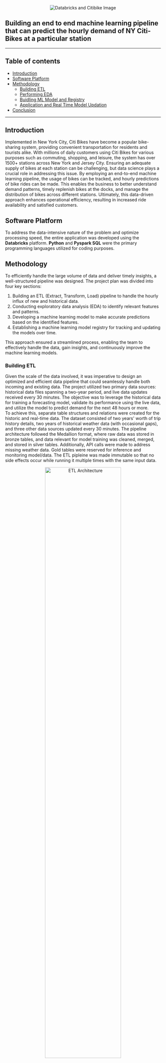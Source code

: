 <div align="center">
<img src="https://raw.githubusercontent.com/skswar/NYCitibike_Demand_Prediction_ML_Pipeline/master/img/logo_main.png" alt="Databricks and Citibike Image"/>
</div>

## Building an end to end machine learning pipeline that can predict the hourly demand of NY Citi-Bikes at a particular station

<hr>

## Table of contents

* [Introduction](#introduction)
* [Software Platform](#software-platform)
* [Methodology](#methodology)
  * [Building ETL](#building-etl)
  * [Performing EDA](#performing-eda)
  * [Buidling ML Model and Registry](#buidling-ml-model-and-registry)
  * [Application and Real Time Model Updation](#application-and-real-time-model-updation)
* [Conclusion](#conclusion)
  

<hr>

## Introduction
Implemented in New York City, Citi Bikes have become a popular bike-sharing system, providing convenient transportation for residents and tourists alike. With millions of daily customers using Citi Bikes for various purposes such as commuting, shopping, and leisure, the system has over 1500+ stations across New York and Jersey City. Ensuring an adequate supply of bikes at each station can be challenging, but data science plays a crucial role in addressing this issue. By employing an end-to-end machine learning pipeline, the usage of bikes can be tracked, and hourly predictions of bike rides can be made. This enables the business to better understand demand patterns, timely replenish bikes at the docks, and manage the distribution of bikes across different stations. Ultimately, this data-driven approach enhances operational efficiency, resulting in increased ride availability and satisfied customers.

## Software Platform
To address the data-intensive nature of the problem and optimize processing speed, the entire application was developed using the **Databricks** platform. **Python** and **Pyspark SQL** were the primary programming languages utilized for coding purposes.

## Methodology
To efficiently handle the large volume of data and deliver timely insights, a well-structured pipeline was designed. The project plan was divided into four key sections:<br>
  1. Building an ETL (Extract, Transform, Load) pipeline to handle the hourly influx of new and historical data.
  2. Conducting exploratory data analysis (EDA) to identify relevant features and patterns.
  3. Developing a machine learning model to make accurate predictions based on the identified features.
  4. Establishing a machine learning model registry for tracking and updating the models over time.

This approach ensured a streamlined process, enabling the team to effectively handle the data, gain insights, and continuously improve the machine learning models.

### Building ETL
Given the scale of the data involved, it was imperative to design an optimized and efficient data pipeline that could seamlessly handle both incoming and existing data. The project utilized two primary data sources: historical data files spanning a two-year period, and live data updates received every 30 minutes. The objective was to leverage the historical data for training a forecasting model, validate its performance using the live data, and utilize the model to predict demand for the next 48 hours or more.<br>
To achieve this, separate table structures and relations were created for the historic and real-time data. The dataset consisted of two years' worth of trip history details, two years of historical weather data (with occasional gaps), and three other data sources updated every 30 minutes. The pipeline architecture followed the Medallion format, where raw data was stored in bronze tables, and data relevant for model training was cleaned, merged, and stored in silver tables. Additionally, API calls were made to address missing weather data. Gold tables were reserved for inference and monitoring model/data. The ETL pipleine was made immutable so that no side effects occur while running it multiple times with the same input data.<br>

<p align="center">
<img src="https://raw.githubusercontent.com/skswar/NYCitibike_Demand_Prediction_ML_Pipeline/master/img/ETL_Arch.png" alt="ETL Architecture" height="70%" width="70%"/></p>

This carefully designed architecture ensured a robust and efficient data pipeline, facilitating the extraction, transformation, and loading of data for analysis and modeling purposes.

**Link to Code**: [ETL File](<[https://github.com/skswar/NYCitibike_Demand_Prediction_ML_Pipeline/blob/master/final_project/01%20etl.py]>)

### Performing EDA
Exploratory data analysis (EDA) played a pivotal role in this study as it provided valuable insights into the usage patterns and operational demand of Citi Bikes. Key findings from the analysis include:

+ Seasonal Variations: Seasonal variations played a crucial role in ride counts. During winter, ride counts decreased due to snowfall and unfavorable weather conditions, whereas ride counts increased during summer and fall.
<p align="center">
<img src="https://raw.githubusercontent.com/skswar/NYCitibike_Demand_Prediction_ML_Pipeline/master/img/yearmonth_1.png" width="400px" height="200px"/>
<img src="https://raw.githubusercontent.com/skswar/NYCitibike_Demand_Prediction_ML_Pipeline/master/img/yearmonth_2.png" width="400px" height="200px"/>
</p>
  
+ Weekend Effect: There was a noticeable decrease in ride counts during weekends, suggesting a shift in user behavior. Factors such as visibility, cloud cover, and rain emerged as significant contributors to this trend.
<p align="center">
<img src="https://raw.githubusercontent.com/skswar/NYCitibike_Demand_Prediction_ML_Pipeline/master/img/weekend-effect.png" width="500" height="200"/>
</p>

+ Hourly Patterns: Ride counts exhibited distinct patterns based on the hour of the day. Increased ride activity was observed during early morning and evening hours, corresponding to office commute times. This finding indicated a substantial user base consisting of daily office goers.
<p align="center">
<img src="https://raw.githubusercontent.com/skswar/NYCitibike_Demand_Prediction_ML_Pipeline/master/img/hourofday-effect.png" width="500" height="200"/>
</p>

+ Holiday Impact: Holidays had a notable impact on ride counts, with a decline observed during these periods. In the are plot below, significant dips in bike usage were observed on specific dates, including Thanksgiving (Nov 25, 2021), Christmas Day (Dec 25, 2021), a snowstorm (Jan 29, 2022), President's Day (Feb 21, 2022), Easter (Apr 17), and Independence Day (Jul 4). These events and holidays contributed to reduced bike activity, indicating the influence of such occasions on Citi Bikes' usage.
<p align="center">
<img src="https://raw.githubusercontent.com/skswar/NYCitibike_Demand_Prediction_ML_Pipeline/master/img/holiday-effect.png" width="400px" height="200px"/>
<img src="https://raw.githubusercontent.com/skswar/NYCitibike_Demand_Prediction_ML_Pipeline/master/img/monthly-effect.png" width="400px" height="200px"/>
</p>

+ Temperature Influence: While not a dominant factor, a significant rise in temperature was found to reduce ride counts. This observation underscores the sensitivity of ridership to changes in weather conditions.
<p align="center">
<img src="https://raw.githubusercontent.com/skswar/NYCitibike_Demand_Prediction_ML_Pipeline/master/img/temp-effect.png" width="500" height="200"/>
</p>

+ Cloud/Visibility Effect: The graph clearly illustrates that snowy and rainy weather conditions resulted in a significant decrease in the number of rides, while riders continued to use the service during cloudy and clear sky conditions.
<p align="center">
<img src="https://raw.githubusercontent.com/skswar/NYCitibike_Demand_Prediction_ML_Pipeline/master/img/cloudvisibility-effect.png" width="500" height="200"/>
</p>

These findings played a **critical role in informing the subsequent data modeling** process, enabling the development of models tailored to improve prediction accuracy.

**Link to Code**: [EDA File](<https://github.com/skswar/NYCitibike_Demand_Prediction_ML_Pipeline/blob/master/final_project/02%20eda.py>)

### Buidling ML Model and Registry
After performing the necessary data storage and preprocessing, the next step involved building the forecasting model. In this project, we utilized the popular FB-Prophet model, which took into account the monthly, daily, and hourly seasonality patterns identified during the exploratory data analysis (EDA). Holiday effects were also incorporated into the Prophet model. To track and manage the model artifacts, parameters, and metrics, we leveraged Databrick's MLflow Tracking. This allowed us to compare different models, select the best one, and easily reuse the chosen model. Additionally, MLflow Registry facilitated the smooth transition of the best model from staging to production, ensuring that the model could be continually used based on new incoming data. Although there was options of adding different version of our model into the ML Model Registry and use only the model giving best peformance. But FB-Prophet in this case was giving much better performance than other and therefore the our model registry contained only the prophet model version which was transitioned into stage and used thereafter.

**Link to Code**: [ML Model File](<https://github.com/skswar/NYCitibike_Demand_Prediction_ML_Pipeline/blob/master/final_project/03%20mdl.py>)

### Application and Real Time Model Updation
In the final phase of our project, we focused on monitoring the performance of the forecasting model as new data arrived every 30 minutes. To accomplish this, we utilized the gold tables to track the live performance of the model. This allowed us to promptly take action if the model's performance fell below a predefined threshold and update the model accordingly.

The implementation involved loading both the production and staging models, which were trained during the Model Development stage. We then loaded real-time data on the bike status at a specific station, along with real-time and forecasted weather data. The forecasted weather data served as regressors to predict bike availability in the next 48 hours. Using both the staging and production models, we forecasted the bike inventory.

To compare the performance of the staging and production models, we examined the residuals data until the ground truth data was available. Based on the residuals plot, the code was designed to promote the staging model to production when deemed appropriate.

The following image depicts the forecast that was made to understand demand at a particular station
<p align="center">
<img src="https://raw.githubusercontent.com/skswar/NYCitibike_Demand_Prediction_ML_Pipeline/master/img/forecast_1.png" width="600" height="150"/>
</p>

**Link to Code**: [Application Monitoring File](<https://github.com/skswar/NYCitibike_Demand_Prediction_ML_Pipeline/blob/master/final_project/04%20app.py>)


## Conclusion
This project aimed to develop an end-to-end machine learning application to assist businesses like NY Citi Bike in understanding and addressing the demand for their services, thereby improving operational efficiency. The utilization of Databricks, with its robust capabilities, proved instrumental in processing large volumes of data efficiently. Additionally, it provided a comprehensive platform for data visualization, Python/SQL coding, and deploying and monitoring multiple models all under one umbrella. Managing multiple machine learning models, finding optimal hyperparameters, and tracking model artifacts can be challenging, but Databricks simplified these tasks through the use of ML-Flow and ML-Registry. This is particularly valuable in visualizing, maintaining and improving prediction performance and automating the overall flow. Overall, this project was a valuable learning experience, highlighting the advancements in technology and their potential to drive business growth in a competitive market.


